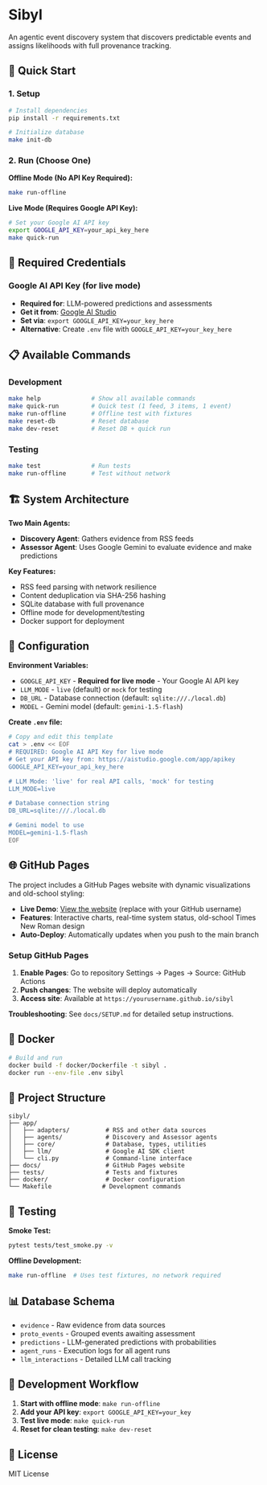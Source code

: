 # Sibyl

An agentic event discovery system that discovers predictable events and assigns likelihoods with full provenance tracking.

## 🚀 Quick Start

### 1. Setup
```bash
# Install dependencies
pip install -r requirements.txt

# Initialize database
make init-db
```

### 2. Run (Choose One)

**Offline Mode (No API Key Required):**
```bash
make run-offline
```

**Live Mode (Requires Google API Key):**
```bash
# Set your Google AI API key
export GOOGLE_API_KEY=your_api_key_here
make quick-run
```

## 🔑 Required Credentials

### Google AI API Key (for live mode)
- **Required for**: LLM-powered predictions and assessments
- **Get it from**: [Google AI Studio](https://aistudio.google.com/app/apikey)
- **Set via**: `export GOOGLE_API_KEY=your_key_here`
- **Alternative**: Create `.env` file with `GOOGLE_API_KEY=your_key_here`

## 📋 Available Commands

### Development
```bash
make help              # Show all available commands
make quick-run         # Quick test (1 feed, 3 items, 1 event)
make run-offline       # Offline test with fixtures
make reset-db          # Reset database
make dev-reset         # Reset DB + quick run
```

### Testing
```bash
make test              # Run tests
make run-offline       # Test without network
```

## 🏗️ System Architecture

**Two Main Agents:**
- **Discovery Agent**: Gathers evidence from RSS feeds
- **Assessor Agent**: Uses Google Gemini to evaluate evidence and make predictions

**Key Features:**
- RSS feed parsing with network resilience
- Content deduplication via SHA-256 hashing
- SQLite database with full provenance
- Offline mode for development/testing
- Docker support for deployment

## 🔧 Configuration

**Environment Variables:**
- `GOOGLE_API_KEY` - **Required for live mode** - Your Google AI API key
- `LLM_MODE` - `live` (default) or `mock` for testing
- `DB_URL` - Database connection (default: `sqlite:///./local.db`)
- `MODEL` - Gemini model (default: `gemini-1.5-flash`)

**Create `.env` file:**
```bash
# Copy and edit this template
cat > .env << EOF
# REQUIRED: Google AI API Key for live mode
# Get your API key from: https://aistudio.google.com/app/apikey
GOOGLE_API_KEY=your_api_key_here

# LLM Mode: 'live' for real API calls, 'mock' for testing
LLM_MODE=live

# Database connection string
DB_URL=sqlite:///./local.db

# Gemini model to use
MODEL=gemini-1.5-flash
EOF
```

## 🌐 GitHub Pages

The project includes a GitHub Pages website with dynamic visualizations and old-school styling:

- **Live Demo**: [View the website](https://yourusername.github.io/sibyl) (replace with your GitHub username)
- **Features**: Interactive charts, real-time system status, old-school Times New Roman design
- **Auto-Deploy**: Automatically updates when you push to the main branch

### Setup GitHub Pages

1. **Enable Pages**: Go to repository Settings → Pages → Source: GitHub Actions
2. **Push changes**: The website will deploy automatically
3. **Access site**: Available at `https://yourusername.github.io/sibyl`

**Troubleshooting**: See `docs/SETUP.md` for detailed setup instructions.

## 🐳 Docker

```bash
# Build and run
docker build -f docker/Dockerfile -t sibyl .
docker run --env-file .env sibyl
```

## 📁 Project Structure

```
sibyl/
├── app/
│   ├── adapters/          # RSS and other data sources
│   ├── agents/            # Discovery and Assessor agents
│   ├── core/              # Database, types, utilities
│   ├── llm/               # Google AI SDK client
│   └── cli.py             # Command-line interface
├── docs/                  # GitHub Pages website
├── tests/                 # Tests and fixtures
├── docker/                # Docker configuration
└── Makefile              # Development commands
```

## 🧪 Testing

**Smoke Test:**
```bash
pytest tests/test_smoke.py -v
```

**Offline Development:**
```bash
make run-offline  # Uses test fixtures, no network required
```

## 📊 Database Schema

- `evidence` - Raw evidence from data sources
- `proto_events` - Grouped events awaiting assessment  
- `predictions` - LLM-generated predictions with probabilities
- `agent_runs` - Execution logs for all agent runs
- `llm_interactions` - Detailed LLM call tracking

## 🔄 Development Workflow

1. **Start with offline mode**: `make run-offline`
2. **Add your API key**: `export GOOGLE_API_KEY=your_key`
3. **Test live mode**: `make quick-run`
4. **Reset for clean testing**: `make dev-reset`

## 📝 License

MIT License